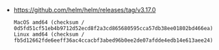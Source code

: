 - https://github.com/helm/helm/releases/tag/v3.17.0

  ```plain
  MacOS amd64 (checksum / 0d5fd51cf51eb4b9712d52ecd8f2a3cd865680595cca57db38ee01802bd466ea)
  Linux amd64 (checksum / fb5d12662fde6eeff36ac4ccacbf3abed96b0ee2de07afdde4edb14e613aee24)
  ```
